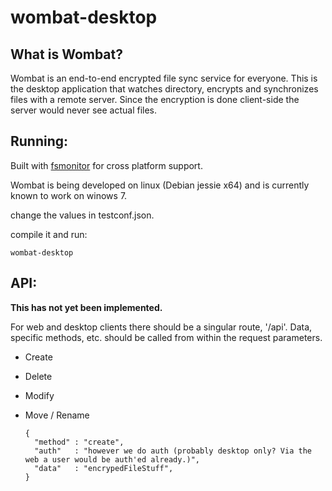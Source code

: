 wombat-desktop
================


What is Wombat?
---------------
Wombat is an end-to-end encrypted file sync service for everyone. This is the desktop application that watches directory, encrypts and synchronizes files with a remote server. Since the encryption is done client-side the server would never see actual files.


Running:
--------
Built with [fsmonitor](https://github.com/howeyc/fsnotify) for cross platform support.


Wombat is being developed on linux (Debian jessie x64) and is currently known to work on winows 7.


change the values in testconf.json.

compile it and run:

    wombat-desktop


API:
----
__This has not yet been implemented.__

For web and desktop clients there should be a singular route, '/api'. Data, specific methods, etc. should be called from within the request parameters.
  * Create
  * Delete
  * Modify
  * Move / Rename


        { 
          "method" : "create",
          "auth"   : "however we do auth (probably desktop only? Via the web a user would be auth'ed already.)",
          "data"   : "encrypedFileStuff",
        }

